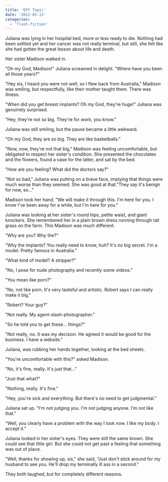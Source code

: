 ```yaml
---
title: 'Off Topic'
date: '2012-03-13'
categories:
  - 'flash-fiction'
---
```


Juliana was lying in her hospital bed, more or less ready to die. Nothing had
been settled yet and her cancer was not really terminal, but still, she felt
like she had gotten the great lesson about life and death.

Her sister Madison walked in.

"Oh my God, Madison!" Juliana screamed in delight. "Where have you been all
those years?"

"Hey sis, I heard you were not well, so I flew back from Australia," Madison was
smiling, but respectfully, like their mother taught them. There was illness.

"When did you get breast implants? Oh my God, they're huge!" Juliana was
genuinely surprised.

"Hey, they're not so big. They're for work, you know."

Juliana was still smiling, but the pause became a little awkward.

"Oh my God, they are so big. They are like basketballs."

"Now, now, they're not that big," Madison was feeling uncomfortable, but
obligated to respect her sister's condition. She presented the chocolates and
the flowers, found a vase for the latter, and sat by the bed.

"How are you feeling? What did the doctors say?"

"Not so bad," Juliana was putting on a brave face, implying that things were
much worse than they seemed. She was good at that."They say it's benign for now,
so..."

Madison took her hand. "We will make it through this. I'm here for you. I know
I've been away for a while, but I'm here for you."

Juliana was looking at her sister's round hips, petite waist, and giant
knockers. She remembered her in a plain brown dress running through tall grass
on the farm. This Madison was much different.

"Why are you? Why the?"

"Why the implants? You really need to know, huh? It's no big secret. I'm a
model. Pretty famous in Australia."

"What kind of model? A stripper?"

"No, I pose for nude photography and recently some videos."

"You mean like porn?"

"No, not like porn. It's very tasteful and artistic. Robert says I can really
make it big."

"Robert? Your guy?"

"Not really. My agent-slash-photographer."

"So he told you to get these... things?"

"Not really, no. It was my decision. He agreed it would be good for the
business. I have a website."

Juliana, was rubbing her hands together, looking at the bed sheets.

"You're uncomfortable with this?" asked Madison.

"No, it's fine, really. It's just that..."

"Just that what?"

"Nothing, really. It's fine."

"Hey, you're sick and everything. But there's no need to get judgmental."

Juliana sat up. "I'm not judging you. I'm not judging anyone. I'm not like
that."

"Well, you clearly have a problem with the way I look now. I like my body. I
accept it."

Juliana looked in her sister's eyes. They were still the same brown. She could
see that little girl. But she could not get past a feeling that something was
out of place.

"Well, thanks for showing up, sis," she said, "Just don't stick around for my
husband to see you. He'll drop my terminally ill ass in a second."

They both laughed, but for completely different reasons.
